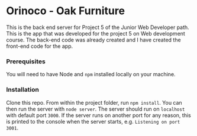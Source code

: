 # Orinoco - Oak Furniture #

This is the back end server for Project 5 of the Junior Web Developer path.
This is the app that was developed for the project 5 on Web development course. The back-end code was already created and I have created the front-end code for the app.

### Prerequisites ###

You will need to have Node and `npm` installed locally on your machine.

### Installation ###

Clone this repo. From within the project folder, run `npm install`. You 
can then run the server with `node server`. 
The server should run on `localhost` with default port `3000`. If the
server runs on another port for any reason, this is printed to the
console when the server starts, e.g. `Listening on port 3001`.